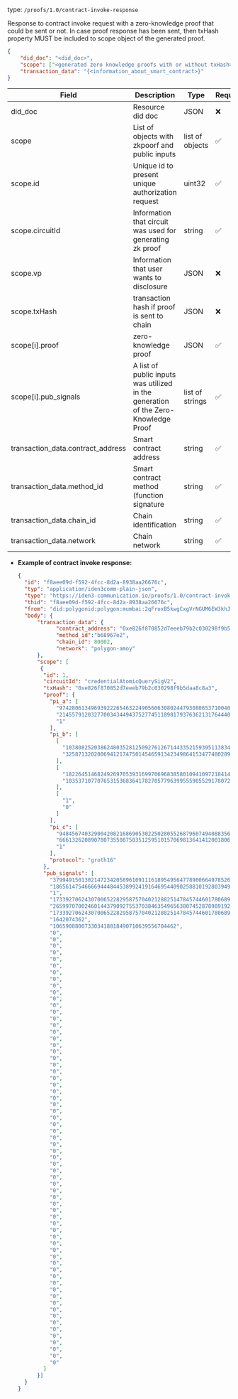 
type: `/proofs/1.0/contract-invoke-response`

Response to contract invoke request with a zero-knowledge proof that could be sent or not.
In case proof response has been sent, then txHash property MUST be included to scope object of the generated proof. 


```json
{
  	"did_doc": "<did_doc>",
	"scope": ["<generated zero knowledge proofs with or without txHash>"],
	"transaction_data": "{<information_about_smart_contract>}"
}
```

| Field                             | Description                                                                        | Type             | Required |
|-----------------------------------|------------------------------------------------------------------------------------|------------------|----------|
| did_doc                           | Resource did doc                                                                   | JSON             | ❌        |
| scope                             | List of objects with zkpoorf and public inputs                                     | list of objects  | ✅        |
| scope.id                          | Unique id to present unique authorization request                                  | uint32           | ✅        |
| scope.circuitId                   | Information that circuit was used for generating zk proof                          | string           | ✅        |
| scope.vp                          | Information that user wants to disclosure                                          | JSON             | ❌        |
| scope.txHash                      | transaction hash if proof is sent to chain                                         | JSON             | ❌        |
| scope[i].proof                    | zero-knowledge proof                                                               | JSON             | ✅        |
| scope[i].pub_signals              | A list of public inputs was utilized in the generation of the Zero-Knowledge Proof | list of strings  | ✅        |
| transaction_data.contract_address | Smart contract address                                                             | string           | ✅        |
| transaction_data.method_id        | Smart contract method (function signature                                          | string           | ✅        |
| transaction_data.chain_id         | Chain identification                                                               | string           | ✅        |
| transaction_data.network          | Chain network                                                                      | string           | ✅        |

- **Example of contract invoke response:**
    
    ```json
    {
      "id": "f8aee09d-f592-4fcc-8d2a-8938aa26676c",
      "typ": "application/iden3comm-plain-json",
      "type": "https://iden3-communication.io/proofs/1.0/contract-invoke-response",
      "thid": "f8aee09d-f592-4fcc-8d2a-8938aa26676c",
      "from": "did:polygonid:polygon:mumbai:2qFroxB5kwgCxgVrNGUM6EW3khJgCdHHnKTr3VnTcp",
      "body": {
    	  "transaction_data": {
    			"contract_address": "0xe826f870852d7eeeb79b2c030298f9b5daa8c8a3",
    			"method_id":"b68967e2",
    			"chain_id": 80002,
    			"network": "polygon-amoy"
    	  },
          "scope": [
           {
            "id": 1,
            "circuitId": "credentialAtomicQuerySigV2",
            "txHash": "0xe826f870852d7eeeb79b2c030298f9b5daa8c8a3",
            "proof": {
              "pi_a": [
                "9742806134969392226546322490560630802447930806537100408086160321763928272376",
                "21455791203277003434494375277451189817937636213176444019767120099596514163982",
                "1"
              ],
              "pi_b": [
                [
                  "10380825203862480352812509276126714433521593951138343399902602814224203230644",
                  "3258713202006941217475014546591342349864153477480289203741647764981122849969"
                ],
                [
                  "1822645146824926970539316997069683858010941097218414131904374790154170166572",
                  "10353710770765315368364178270577963995559055291780726291909607243297495512681"
                ],
                [
                  "1",
                  "0"
                ]
              ],
              "pi_c": [
                "9484567403290042082168690530225028055268796074940883562365588128103915644358",
                "6661326208907807355087503512595101570698136414120018064634575604679380099060",
                "1"
              ],
              "protocol": "groth16"
            },
            "pub_signals": [
              "379949150130214723420589610911161895495647789006649785264738141299135414272",
              "18656147546666944484453899241916469544090258810192803949522794490493271005313",
              "1",
              "17339270624307006522829587570402128825147845744601780689258033623056405933706",
              "26599707002460144379092755370384635496563807452878989192352627271768342528",
              "17339270624307006522829587570402128825147845744601780689258033623056405933706",
              "1642074362",
              "106590880073303418818490710639556704462",
              "0",
              "0",
              "0",
              "0",
              "0",
              "0",
              "0",
              "0",
              "0",
              "0",
              "0",
              "0",
              "0",
              "0",
              "0",
              "0",
              "0",
              "0",
              "0",
              "0",
              "0",
              "0",
              "0",
              "0",
              "0",
              "0",
              "0",
              "0",
              "0",
              "0",
              "0",
              "0",
              "0",
              "0",
              "0",
              "0",
              "0",
              "0",
              "0",
              "0",
              "0",
              "0",
              "0",
              "0",
              "0",
              "0",
              "0",
              "0",
              "0",
              "0",
              "0",
              "0",
              "0",
              "0",
              "0",
              "0",
              "0",
              "0",
              "0",
              "0",
              "0",
              "0",
              "0",
              "0",
              "0",
              "0"
            ]
          }]
      }
    }
    ```
